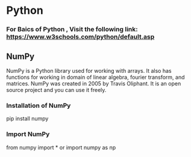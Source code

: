 # Python

### For Baics of Python , Visit the following link: https://www.w3schools.com/python/default.asp

## NumPy

NumPy is a Python library used for working with arrays. It also has functions for working in domain of linear algebra, fourier transform, and matrices. 
NumPy was created in 2005 by Travis Oliphant. It is an open source project and you can use it freely. 

### Installation of NumPy

pip install numpy

### Import NumPy

from numpy import *
or 
import numpy as np

